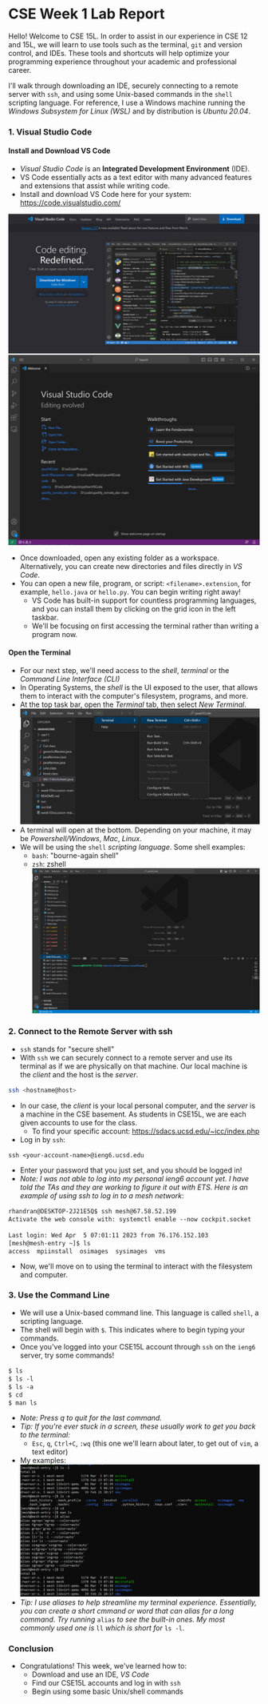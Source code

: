# CSE Week 1 Lab Report
Hello! Welcome to CSE 15L. In order to assist in our experience in CSE 12 and 15L, we will learn to use tools such as the terminal, `git` and version control, and IDEs. These tools and shortcuts will help optimize your programming experience throughout your academic and professional career.

I'll walk through downloading an IDE, securely connecting to a remote server with `ssh`, and using some Unix-based commands in the `shell` scripting language. For reference, I use a Windows machine running the *Windows Subsystem for Linux (WSL)* and by distribution is *Ubuntu 20.04*. 

### 1. Visual Studio Code
#### Install and Download VS Code
- *Visual Studio Code* is an **Integrated Development Environment** (IDE).
- VS Code essentially acts as a text editor with many advanced features and extensions that assist while writing code.
- Install and download VS Code here for your system: https://code.visualstudio.com/

![Image](VSCodeDownloadPage.png)
![Image](VSCodeHome.png)
- Once downloaded, open any existing folder as a workspace. Alternatively, you can create new directories and files directly in *VS Code*.
- You can open a new file, program, or script: `<filename>.extension`, for example, `hello.java` or `hello.py`. You can begin writing right away! 
	- VS Code has built-in support for countless programming languages, and you can install them by clicking on the grid icon in the left taskbar.
	- We'll be focusing on first accessing the terminal rather than writing a program now.

#### Open the Terminal
- For our next step, we'll need access to the *shell*, *terminal* or the *Command Line Interface (CLI)*
- In Operating Systems, the *shell* is the UI exposed to the user, that allows them to interact with the computer's filesystem, programs, and more.
- At the top task bar, open the *Terminal* tab, then select *New Terminal*.
![image](VSCodeTerminalOpen.png)
- A terminal will open at the bottom. Depending on your machine, it may be *Powershell/Windows*, *Mac*, *Linux*. 
- We will be using the `shell` *scripting language*. Some shell examples:
	- `bash`: "bourne-again shell"
	- `zsh`: zshell
![Image](VSCodeTerminal.png)


### 2. Connect to the Remote Server with ssh 
- `ssh` stands for "secure shell"
- With `ssh` we can securely connect to a remote server and use its terminal as if we are physically on that machine. Our local machine is the *client* and the host is the *server*.
```bash
ssh <hostname@host>
```
- In our case, the *client* is your local personal computer, and the *server* is a machine in the CSE basement. As students in CSE15L, we are each given accounts to use for the class. 
	- To find your specific account: https://sdacs.ucsd.edu/~icc/index.php
- Log in by `ssh`: 
```shell
ssh <your-account-name>@ieng6.ucsd.edu
```
- Enter your password that you just set, and you should be logged in!
- *Note: I was not able to log into my personal ieng6 account yet. I have told the TAs and they are working to figure it out with ETS. Here is an example of using ssh to log in to a mesh network*:

```shell
rhandran@DESKTOP-2J21E5Q$ ssh mesh@67.58.52.199
Activate the web console with: systemctl enable --now cockpit.socket

Last login: Wed Apr  5 07:01:11 2023 from 76.176.152.103
[mesh@mesh-entry ~]$ ls
access  mpiinstall  osimages  sysimages  vms
```
- Now, we'll move on to using the terminal to interact with the filesystem and computer.

### 3. Use the Command Line
- We will use a Unix-based command line. This language is called `shell`, a scripting language.
- The shell will begin with `$`. This indicates where to begin typing your commands.
- Once you've logged into your CSE15L account through `ssh` on the `ieng6` server, try some commands!
```shell
$ ls
$ ls -l
$ ls -a
$ cd 
$ man ls 
```
- *Note: Press q to quit for the last command.*
- *Tip: If you're ever stuck in a screen, these usually work to get you back to the terminal:*
	- `Esc`, `q`, `Ctrl+C`, `:wq` (this one we'll learn about later, to get out of `vim`, a text editor)
- My examples:
![Image](ubuntuSSH.png)
- *Tip: I use aliases to help streamline my terminal experience. Essentially, you can create a short cmmand or word that can alias for a long command. Try running* `alias` *to see the built-in ones. My most commonly used one is* `ll` *which is short for* `ls -l`.

### Conclusion
- Congratulations! This week, we've learned how to:
	- Download and use an IDE, *VS Code*
	- Find our CSE15L accounts and log in with `ssh`
	- Begin using some basic Unix/shell commands
